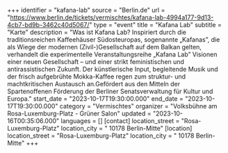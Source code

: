 +++
identifier = "kafana-lab"
source = "Berlin.de"
url = "https://www.berlin.de/tickets/vermischtes/kafana-lab-4994a177-9d13-4cb7-bd9b-3462c40d5067/"
type = "event"
title = "Kafana Lab"
subtitle = "Karte"
description = "Was ist Kafana Lab? Inspiriert durch die traditionsreichen Kaffeehäuser Südosteuropas, sogenannte „Kafanas”, die als Wiege der modernen (Zivil-)Gesellschaft auf dem Balkan gelten, verhandelt die experimentelle Veranstaltungsreihe „Kafana Lab” Visionen einer neuen Gesellschaft – und einer strikt feministischen und antirassistischen Zukunft. Der künstlerische Input, begleitende Musik und der frisch aufgebrühte Mokka-Kaffee regen zum struktur- und machtkritischen Austausch an.Gefördert aus den Mitteln der Spartenoffenen Förderung der Berliner Senatsverwaltung für Kultur und Europa."
start_date = "2023-10-17T19:30:00.000"
end_date = "2023-10-17T19:30:00.000"
category = "Vermischtes"
organizer = "Volksbühne am Rosa-Luxemburg-Platz - Grüner Salon"
updated = "2023-10-16T00:35:06.000"
languages = []
[contact]
location_street = "Rosa-Luxemburg-Platz"
location_city = " 10178 Berlin-Mitte"
[location]
location_street = "Rosa-Luxemburg-Platz"
location_city = " 10178 Berlin-Mitte"
+++